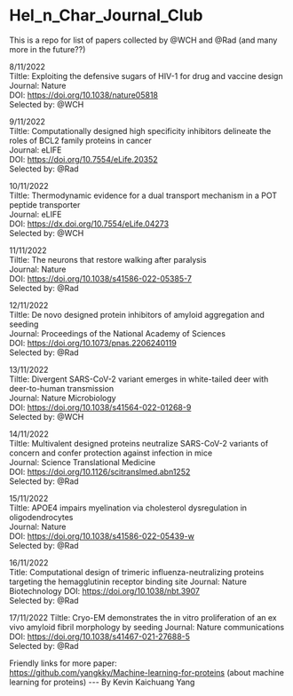 # Hel_n_Char_Journal_Club
This is a repo for list of papers collected by @WCH and @Rad (and many more in the future??)

8/11/2022  
Tiltle: Exploiting the defensive sugars of HIV-1 for drug and vaccine design  
Journal: Nature  
DOI: https://doi.org/10.1038/nature05818  
Selected by: @WCH  

9/11/2022  
Tiltle: Computationally designed high specificity inhibitors delineate the roles of BCL2 family proteins in cancer  
Journal: eLIFE  
DOI: https://doi.org/10.7554/eLife.20352  
Selected by: @Rad  

10/11/2022  
Tiltle: Thermodynamic evidence for a dual transport mechanism in a POT peptide transporter  
Journal: eLIFE  
DOI: https://dx.doi.org/10.7554/eLife.04273  
Selected by: @WCH  

11/11/2022  
Tiltle: The neurons that restore walking after paralysis  
Journal: Nature  
DOI: https://doi.org/10.1038/s41586-022-05385-7  
Selected by: @Rad  

12/11/2022  
Tiltle: De novo designed protein inhibitors of amyloid aggregation and seeding  
Journal: Proceedings of the National Academy of Sciences  
DOI: https://doi.org/10.1073/pnas.2206240119  
Selected by: @Rad

13/11/2022  
Tiltle: Divergent SARS-CoV-2 variant emerges in white-tailed deer with deer-to-human transmission  
Journal: Nature Microbiology  
DOI: https://doi.org/10.1038/s41564-022-01268-9  
Selected by: @WCH 

14/11/2022  
Tiltle: Multivalent designed proteins neutralize SARS-CoV-2 variants of concern and confer protection against infection in mice  
Journal: Science Translational Medicine  
DOI: https://doi.org/10.1126/scitranslmed.abn1252  
Selected by: @Rad

15/11/2022  
Tiltle: APOE4 impairs myelination via cholesterol dysregulation in oligodendrocytes   
Journal: Nature   
DOI: https://doi.org/10.1038/s41586-022-05439-w   
Selected by: @Rad 

16/11/2022  
Title: Computational design of trimeric influenza-neutralizing proteins targeting the hemagglutinin receptor binding site 
Journal: Nature Biotechnology 
DOI: https://doi.org/10.1038/nbt.3907   
Selected by: @Rad 
  
 17/11/2022 
 Tiltle: Cryo-EM demonstrates the in vitro proliferation of an ex vivo amyloid fibril morphology by seeding 
 Journal: Nature communications 
 DOI: https://doi.org/10.1038/s41467-021-27688-5  
 Selected by: @Rad  
  
  
Friendly links for more paper:  
https://github.com/yangkky/Machine-learning-for-proteins (about machine learning for proteins) --- By Kevin Kaichuang Yang
